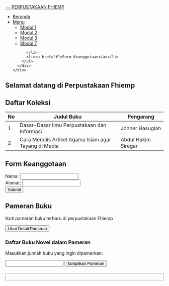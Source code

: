 <!DOCTYPE html>
<html lang="en">
<head>
  <meta charset="UTF-8">
  <meta name="viewport" content="width=device-width, initial-scale=1.0">
  <title>Perpustakaan</title>
  <link rel="stylesheet" href="https://maxcdn.bootstrapcdn.com/bootstrap/3.3.7/css/bootstrap.min.css">
  <link rel="stylesheet" href="styleee.css">
</head>
<body>
  <nav class="navbar navbar-inverse">
    <div class="container-fluid">
      <div class="navbar-header">
        <button type="button" class="navbar-toggle" data-toggle="collapse" data-target="#myNavbar">
          <span class="icon-bar"></span>
          <span class="icon-bar"></span>
          <span class="icon-bar"></span>
        </button>
        <a class="navbar-brand" href="#">PERPUSTAKAAN FHIEMP</a>
      </div>
      <div class="collapse navbar-collapse" id="myNavbar">
        <ul class="nav navbar-nav">
          <li class="active"><a href="#">Beranda</a></li>
          <li class="dropdown">
            <a class="dropdown-toggle" data-toggle="dropdown" href="#">Menu <span class="caret"></span></a>
            <ul class="dropdown-menu">
              <li><a href="Modul 1 (1).html">Modul 1</a></li>
            <li><a href="Modul 2 (2).html">Modul 2</a></li>
            <li><a href="Modul 3.html">Modul 3</a></li>
            <li><a href="Modul 7 nomor 1.html">Modul 7</a></li>
            </ul>

          </li>
          <li><a href="#">Form Keanggotaan</a></li>
        </ul>
      </div>
    </div>
  </nav>
  
  <div class="container-fluid">
    <div class="row">
      <div class="col-md-4">
        <h2>Selamat datang di Perpustakaan Fhiemp </h2>
      </div>
      <div class="col-md-4">
        <h2>Daftar Koleksi</h2>
        <table class="table table-bordered">
          <thead>
            <tr>
              <th>No</th>
              <th>Judul Buku</th>
              <th>Pengarang </th>
            </tr>
          </thead>
          <tbody>
            <tr>
              <td>1</td>
              <td>Dasar-Dasar Ilmu Perpustakaan dan Informasi</td>
              <td>Jonner Hasugian</td>
            </tr>
            <tr>
              <td>2</td>
              <td>Cara Menulis Artikel Agama Islam agar Tayang di Media </td>
              <td>Abdul Hakim Siregar</td>
            </tr>
          </tbody>
        </table>
      </div>
      <div class="col-md-4">
        <h2>Form Keanggotaan</h2>
        <form>
          <div class="form-group">
            <label for="nama">Nama:</label>
            <input type="text" class="form-control" id="nama">
          </div>
          <div class="form-group">
            <label for="alamat">Alamat:</label>
            <input type="text" class="form-control" id="alamat">
          </div>
          <button type="submit" class="btn btn-default">Submit</button>
        </form>
      </div>
    </div>
  </div>

  <script src="https://ajax.googleapis.com/ajax/libs/jquery/1.12.4/jquery.min.js"></script>
  <script src="https://maxcdn.bootstrapcdn.com/bootstrap/3.3.7/js/bootstrap.min.js"></script>
</body>
</html>


<!DOCTYPE html>
<html lang="en">
<head>
    <meta charset="UTF-8">
    <title>Modul 5 no 3</title>
</head>
<body>

<h2 id="judulPameran">Pameran Buku</h2>

<div id="deskripsiPameran">
    <p>Ikuti pameran buku terbaru di perpustakaan Fhiemp</p>
</div>

<button id="tombolPameran">Lihat Detail Pameran</button>

<h3>Daftar Buku Novel dalam Pameran</h3>
<ul id="daftarBuku"></ul>

<script>
    // elemen berdasarkan ID - Javascript
    var judulPameran = document.getElementById("judulPameran");
    var deskripsiPameran = document.getElementById("deskripsiPameran");
    var tombolPameran = document.getElementById("tombolPameran");
    var daftarBuku = document.getElementById("daftarBuku");

    // HTML DOM event untuk tombol "lihat detail pameran"
    tombolPameran.addEventListener("click", function() {
        deskripsiPameran.innerHTML = "<p>Detail Pameran: Pameran buku terbaru akan diselenggarakan pada tanggal 30 april 2024.</p>";

        // daftar buku novel
        var bukuNovel = [
            { judul: "Laskar Pelangi", pengarang: "Andrea Hirata" },
            { judul: "Tetang Kamu", pengarang: "Tere Liye" },
            { judul: "Ronggeng Dukuh Paruk", pengarang: "ahmad Tohara" },
            { judul: "Bumi Manusia", pengarang: "Pramoedya Ananta Toer" },
            { judul: "Ayat-Ayat Cinta", pengarang: "Habiburrahman El Shirazy" },
            { judul: "Supernova: Ksatria, Puteri, dan Bintang jatuh", pengarang: "Dee Lestari" },
            { judul: "Pulang", pengarang: "Tere Liye" },
            { judul: "Pasung Jiwa", pengarang: "Okky Madasari" },
            { judul: "Maryam", pengarang: "Okky Madasari" },
            { judul: "Lelaki Harimau", pengarang: "Eka Kurniawan" },
            { judul: "Cinta di Dalam Gelas", pengarang: "Andrea Hirata" },
            { judul: "Perahu Kertas", pengarang: "Dewi Lestari" },
            { judul: "Negeri 5 Menara", pengarang: "Ahmad Fuadi" },
            { judul: "Sitti Nurbaya", pengarang: "Marah rusli" },
            { judul: "Ayah", pengarang: "Andrea Hirata" }
        ];

       
        bukuNovel.forEach(function(buku) {
            var itemBuku = document.createElement("li");
            itemBuku.textContent = buku.judul + " - " + buku.pengarang;
            daftarBuku.appendChild(itemBuku);
        });
    });

    </script>
  </body>
  </html>

  <!DOCTYPE html>
<html lang="en">
<head>
  
 

<!DOCTYPE html>
<html lang="en">
<head>
<meta charset="UTF-8">
<meta name="viewport" content="width=device-width, initial-scale=1.0">
<title>Perpustakaan</title>
<style>
    /* Styles untuk pameran buku */
    .book-exhibition {
        border: 2px solid #ccc;
        padding: 10px;
        margin-top: 20px;
    }
</style>
</head>
<body>



<p>Masukkan jumlah buku yang ingin dipamerkan:</p>
<input type="number" id="jumlahBuku">
<button onclick="tampilkanPameran()">Tampilkan Pameran</button>

<div id="pameranBuku" class="book-exhibition"></div>

<script>
// JavaScript code
function tampilkanPameran() {
    var jumlahBuku = parseInt(document.getElementById("jumlahBuku").value);
    var pameran = document.getElementById("pameranBuku");

    // Bersihkan pameran sebelum menambahkan buku baru
    pameran.innerHTML = "";

    if (jumlahBuku <= 0 || isNaN(jumlahBuku)) {
        pameran.innerHTML = "Masukkan jumlah buku yang valid!";
    } else {
        pameran.innerHTML = "<h2>Pameran Buku:</h2>";

        // Buat daftar buku dengan perulangan
        pameran.innerHTML += "<ul>";
        for (var i = 1; i <= jumlahBuku; i++) {
            pameran.innerHTML += "<li>Buku " + i + "</li>";
        }
        pameran.innerHTML += "</ul>";
    }
}
</script>

</body>
</html>



<!DOCTYPE html>
<html>
<head>
    <title>Kalkulator Sederhana</title>
    <script>
        function hitung() {
            var bil1 = parseFloat(document.getElementById("bil1").value);
            var bil2 = parseFloat(document.getElementById("bil2").value);
            var operasi = document.getElementById("operasi").value;
            var hasil;

            if (isNaN(bil1) || isNaN(bil2)) {
                hasil = "Mohon masukkan bilangan yang valid";
            } else {
                switch (operasi) {
                    case "tambah":
                        hasil = bil1 + bil2;
                        break;
                    case "kurang":
                        hasil = bil1 - bil2;
                        break;
                    case "kali":
                        hasil = bil1 * bil2;
                        break;
                    case "bagi":
                        if (bil2 === 0) {
                            hasil = "Pembagian dengan nol tidak diperbolehkan";
                        } else {
                            hasil = bil1 / bil2;
                        }
                        break;
                    default:
                        hasil = "Operasi tidak valid";
                }
            }

            document.getElementById("hasil").innerHTML = "Hasil: " + hasil;
        }
    </script>
</head>
<body>
    <h2>Kalkulator Sederhana</h2>
    <form onsubmit="event.preventDefault(); hitung();">
        <label for="bil1">Bilangan 1:</label>
        <input type="text" id="bil1" name="bil1"><br><br>

        <label for="bil2">Bilangan 2:</label>
        <input type="text" id="bil2" name="bil2"><br><br>

        <label for="operasi">Operasi:</label>
        <select id="operasi" name="operasi">
            <option value="tambah">Tambah</option>
            <option value="kurang">Kurang</option>
            <option value="kali">Kali</option>
            <option value="bagi">Bagi</option>
        </select><br><br>

        <input type="submit" value="Hitung">
    </form>
    <p id="hasil">Hasil: </p>
</body>
</html>


<!DOCTYPE html>
<html>
<head>
    <title>Manajemen Database</title>
    <style>
        table {
            width: 100%;
            border-collapse: collapse;
        }
        table, th, td {
            border: 1px solid black;
        }
        th, td {
            padding: 10px;
            text-align: left;
        }
        th {
            background-color: #f2f2f2;
        }
        .control {
            margin-top: 20px;
        }
    </style>
    <script>
        let database = [
            { id: 1, name: " Aisyah Siregar", age: 19, email: "aisyahsiregar7505@gmail.com" },
            { id: 2, name: "Iffa Sakinah", age: 21, email: "iffasakinah715@gmail.com" },
            { id: 3, name: "Indah Harahap", age: 22, email: "safitriindah576@gmail.com" },
            { id: 4, name: "Afria Nadia", age: 23, email: "afrianadia1441@gmail.com" }
        ];

        function displayDatabase() {
            let table = document.getElementById("databaseTable");
            table.innerHTML = "";
            database.forEach((row, index) => {
                let tr = table.insertRow();
                tr.insertCell(0).innerHTML = row.id;
                tr.insertCell(1).innerHTML = row.name;
                tr.insertCell(2).innerHTML = row.age;
                tr.insertCell(3).innerHTML = row.email;
                let actions = tr.insertCell(4);
                actions.innerHTML = `<button onclick="editRow(${index})">Edit</button>
                                     <button onclick="deleteRow(${index})">Delete</button>`;
            });
        }

        function addRow() {
            let name = document.getElementById("name").value;
            let age = document.getElementById("age").value;
            let email = document.getElementById("email").value;
            let id = database.length ? database[database.length - 1].id + 1 : 1;
            database.push({ id, name, age, email });
            displayDatabase();
        }

        function editRow(index) {
            let row = database[index];
            document.getElementById("name").value = row.name;
            document.getElementById("age").value = row.age;
            document.getElementById("email").value = row.email;
            document.getElementById("index").value = index;
            document.getElementById("submit").value = "Update";
        }

        function updateRow(index) {
            let name = document.getElementById("name").value;
            let age = document.getElementById("age").value;
            let email = document.getElementById("email").value;
            database[index] = { ...database[index], name, age, email };
            displayDatabase();
            document.getElementById("submit").value = "Add";
        }

        function deleteRow(index) {
            database.splice(index, 1);
            displayDatabase();
        }

        function handleSubmit() {
            let index = document.getElementById("index").value;
            if (index) {
                updateRow(index);
            } else {
                addRow();
            }
            document.getElementById("index").value = "";
            document.getElementById("name").value = "";
            document.getElementById("age").value = "";
            document.getElementById("email").value = "";
        }

        window.onload = function() {
            displayDatabase();
        };
    </script>
</head>
<body>
    <h2>Manajemen Database</h2>
    <table>
        <thead>
            <tr>
                <th>ID</th>
                <th>Nama</th>
                <th>Usia</th>
                <th>Email</th>
                <th>Aksi</th>
            </tr>
        </thead>
        <tbody id="databaseTable">
            <!-- Data akan diisi oleh JavaScript -->
        </tbody>
    </table>

    <div class="control">
        <h3>Tambah/Ubah Data</h3>
        <form onsubmit="event.preventDefault(); handleSubmit();">
            <input type="hidden" id="index">
            <label for="name">Nama:</label>
            <input type="text" id="name" name="name" required><br><br>
            <label for="age">Usia:</label>
            <input type="number" id="age" name="age" required><br><br>
            <label for="email">Email:</label>
            <input type="email" id="email" name="email" required><br><br>
            <input type="submit" id="submit" value="Add">
        </form>
    </div>
</body>
</html>




<!DOCTYPE html>
<html lang="en">
<head>
    <meta charset="UTF-8">
    <meta name="viewport" content="width=device-width, initial-scale=1.0">
    <title>Document</title>
</head>
<body>
    <!--Contact-->
    <section id="contact">
        <div class="contact main-container">
            <div class="contact-left">
                <form class="contact-form" action="https://formspree.io/f/mleqallq" method="POST">
                    <div>
                        <input type="text" placeholder="Name" name="name">
                        </div>
                        <div>
                            <input type="email" placeholder="Email" name="email">
                            </div>
                            <div>
                                <textarea
                                name="message"
                                id="message"
                                placeholder="Message"
                                cols="30"
                                row="10">
                            </textarea>
                        </div>    
                        <div>
                            <button class="btn-submit">Send Message</button>
                        </div>
                </form>
            </div>
</body>
</html>
